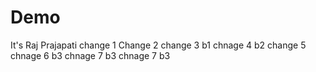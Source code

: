 # Demo
It's Raj Prajapati
change 1
Change 2
change 3 b1
chnage 4 b2
change 5
chnage 6 b3
chnage 7 b3
chnage 7 b3
